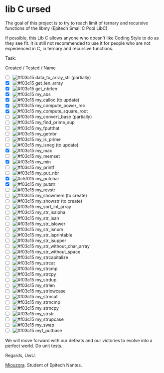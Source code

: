 # lib C ursed

The goal of this project is to try to reach limit of ternary and recursive functions of the libmy (Epitech Small C Pool LibC).

If possible, this Lib C allows anyone who doesn't like Coding Style to do as they see fit.
It is still not recommended to use it for people who are not experienced in C, in ternary and recursive functions.

Task:

Created / Tested / Name
- [ ] ![#f03c15](https://via.placeholder.com/15/f03c15/000000?text=+) data_to_array_str (partially)
- [X] ![#f03c15](https://via.placeholder.com/15/f03c15/000000?text=+) get_len_array
- [X] ![#f03c15](https://via.placeholder.com/15/f03c15/000000?text=+) get_nbrlen
- [X] ![#f03c15](https://via.placeholder.com/15/f03c15/000000?text=+) my_abs
- [X] ![#f03c15](https://via.placeholder.com/15/f03c15/000000?text=+) my_calloc (to update)
- [X] ![#f03c15](https://via.placeholder.com/15/f03c15/000000?text=+) my_compute_power_rec
- [X] ![#f03c15](https://via.placeholder.com/15/f03c15/000000?text=+) my_compute_square_root
- [ ] ![#f03c15](https://via.placeholder.com/15/f03c15/000000?text=+) my_convert_base (partially)
- [ ] ![#f03c15](https://via.placeholder.com/15/f03c15/000000?text=+) my_find_prime_sup
- [ ] ![#f03c15](https://via.placeholder.com/15/f03c15/000000?text=+) my_fputthat
- [ ] ![#f03c15](https://via.placeholder.com/15/f03c15/000000?text=+) my_getnbr
- [ ] ![#f03c15](https://via.placeholder.com/15/f03c15/000000?text=+) my_is_prime
- [ ] ![#f03c15](https://via.placeholder.com/15/f03c15/000000?text=+) my_isneg (to update)
- [X] ![#f03c15](https://via.placeholder.com/15/f03c15/000000?text=+) my_max
- [ ] ![#f03c15](https://via.placeholder.com/15/f03c15/000000?text=+) my_memset
- [X] ![#f03c15](https://via.placeholder.com/15/f03c15/000000?text=+) my_min
- [ ] ![#f03c15](https://via.placeholder.com/15/f03c15/000000?text=+) my_printf
- [ ] ![#f03c15](https://via.placeholder.com/15/f03c15/000000?text=+) my_put_nbr
- [X] ![#c5f015](https://via.placeholder.com/15/00ff00/000000?text=+) my_putchar
- [X] ![#f03c15](https://via.placeholder.com/15/f03c15/000000?text=+) my_putstr
- [ ] ![#f03c15](https://via.placeholder.com/15/f03c15/000000?text=+) my_revstr
- [ ] ![#f03c15](https://via.placeholder.com/15/f03c15/000000?text=+) my_showmem (to create)
- [ ] ![#f03c15](https://via.placeholder.com/15/f03c15/000000?text=+) my_showstr (to create)
- [ ] ![#f03c15](https://via.placeholder.com/15/f03c15/000000?text=+) my_sort_int_array
- [ ] ![#f03c15](https://via.placeholder.com/15/f03c15/000000?text=+) my_str_isalpha
- [ ] ![#f03c15](https://via.placeholder.com/15/f03c15/000000?text=+) my_str_isan
- [ ] ![#f03c15](https://via.placeholder.com/15/f03c15/000000?text=+) my_str_islower
- [ ] ![#f03c15](https://via.placeholder.com/15/f03c15/000000?text=+) my_str_isnum
- [ ] ![#f03c15](https://via.placeholder.com/15/f03c15/000000?text=+) my_str_isprintable
- [ ] ![#f03c15](https://via.placeholder.com/15/f03c15/000000?text=+) my_str_isupper
- [ ] ![#f03c15](https://via.placeholder.com/15/f03c15/000000?text=+) my_str_without_char_array
- [ ] ![#f03c15](https://via.placeholder.com/15/f03c15/000000?text=+) my_str_without_space
- [ ] ![#f03c15](https://via.placeholder.com/15/f03c15/000000?text=+) my_strcapitalize
- [ ] ![#f03c15](https://via.placeholder.com/15/f03c15/000000?text=+) my_strcat
- [ ] ![#f03c15](https://via.placeholder.com/15/f03c15/000000?text=+) my_strcmp
- [ ] ![#f03c15](https://via.placeholder.com/15/f03c15/000000?text=+) my_strcpy
- [ ] ![#f03c15](https://via.placeholder.com/15/f03c15/000000?text=+) my_strdup
- [ ] ![#f03c15](https://via.placeholder.com/15/f03c15/000000?text=+) my_strlen
- [ ] ![#f03c15](https://via.placeholder.com/15/f03c15/000000?text=+) my_strlowcase
- [ ] ![#f03c15](https://via.placeholder.com/15/f03c15/000000?text=+) my_strncat
- [ ] ![#f03c15](https://via.placeholder.com/15/f03c15/000000?text=+) my_strncmp
- [ ] ![#f03c15](https://via.placeholder.com/15/f03c15/000000?text=+) my_strncpy
- [ ] ![#f03c15](https://via.placeholder.com/15/f03c15/000000?text=+) my_strstr
- [ ] ![#f03c15](https://via.placeholder.com/15/f03c15/000000?text=+) my_strupcase
- [ ] ![#f03c15](https://via.placeholder.com/15/f03c15/000000?text=+) my_swap
- [ ] ![#f03c15](https://via.placeholder.com/15/f03c15/000000?text=+) myf_putbase

We will move forward with our defeats and our victories to evolve into a perfect world.
Do unit tests.

Regards, UwU.

[Miouzora](https://github.com/Miou-zora). Student of Epitech Nantes.
